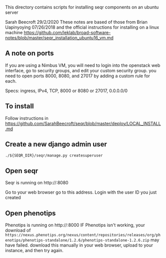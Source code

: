 This directory contains scripts for installing seqr components on an ubuntu  server

Sarah Beecroft 29/2/2020
These notes are based of those from Brian Uapinyoying 07/26/2018 and the official instructions for installing on a linux machine https://github.com/leklab/broad-software-notes/blob/master/seqr_installation_ubuntu16_vm.md 

## A note on ports
If you are using a Nimbus VM, you will need to login into the openstack web interface, go to security groups, and edit your custom security group. you need to open ports 8000, 8080, and 27017 by adding a custom rule for each. 

Specs: ingress, IPv4, TCP, 8000 or 8080 or 27017, 0.0.0.0/0 

## To install

Follow instructions in https://github.com/SarahBeecroft/seqr/blob/master/deploy/LOCAL_INSTALL.md

## Create a new django admin user

    ./${SEQR_DIR}/seqr/manage.py createsuperuser

## Open seqr
Seqr is running on http://<yourIP>:8080

Go to your web browser go to this address. Login with the user ID you just created

## Open phenotips

Phenotips is running on http://<yourIP>:8000
    IF Phenotips isn't working, your download of `https://nexus.phenotips.org/nexus/content/repositories/releases/org/phenotips/phenotips-standalone/1.2.6/phenotips-standalone-1.2.6.zip` may have failed. download this manually in your web browser, upload to your instance, and then try again.

